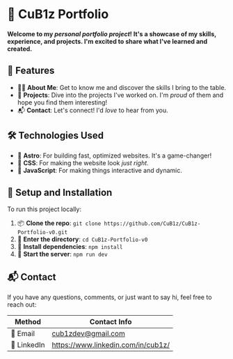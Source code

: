 # 🚀 **CuB1z Portfolio**

#### Welcome to my _personal portfolio project_! It's a showcase of my skills, experience, and projects. I'm excited to share what I've learned and created.

## 🌟 **Features**

- 🙋‍♂️ **About Me**: Get to know me and discover the skills I bring to the table.
- 💼 **Projects**: Dive into the projects I've worked on. I'm _proud_ of them and hope you find them interesting!
- 📬 **Contact**: Let's connect! I'd _love_ to hear from you.

## 🛠 **Technologies Used**

- 🌠 **Astro**: For building fast, optimized websites. It's a game-changer!
- 🎨 **CSS**: For making the website look _just right_.
- 🎲 **JavaScript**: For making things interactive and dynamic.

## 🚀 **Setup and Installation**

To run this project locally:

1. 📦 **Clone the repo**: `git clone https://github.com/CuB1z/CuB1z-Portfolio-v0.git`
2. 🚀 **Enter the directory**: `cd CuB1z-Portfolio-v0`
3. 🧩 **Install dependencies**: `npm install`
4. 🎉 **Start the server**: `npm run dev`

## 📬 **Contact**

If you have any questions, comments, or just want to say hi, feel free to reach out:

| Method     | Contact Info                                   |
| ---------- | ---------------------------------------------- |
| 📧 Email    | cub1zdev@gmail.com                             |
| 💼 LinkedIn | https://www.linkedin.com/in/cub1z/ |
